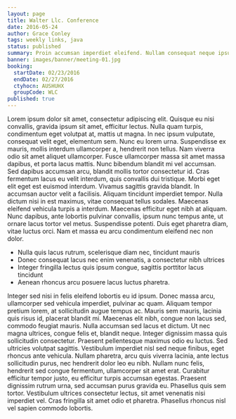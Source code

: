 ```yaml
---
layout: page
title: Walter Llc. Conference
date: 2016-05-24
author: Grace Conley
tags: weekly links, java
status: published
summary: Proin accumsan imperdiet eleifend. Nullam consequat neque ipsum.
banner: images/banner/meeting-01.jpg
booking:
  startDate: 02/23/2016
  endDate: 02/27/2016
  ctyhocn: AUSHUHX
  groupCode: WLC
published: true
---
```

Lorem ipsum dolor sit amet, consectetur adipiscing elit. Quisque eu nisi convallis, gravida ipsum sit amet, efficitur lectus. Nulla quam turpis, condimentum eget volutpat at, mattis ut magna. In nec ipsum vulputate, consequat velit eget, elementum sem. Nunc eu lorem urna. Suspendisse ex mauris, mollis interdum ullamcorper a, hendrerit non tellus. Nam viverra odio sit amet aliquet ullamcorper. Fusce ullamcorper massa sit amet massa dapibus, et porta lacus mattis. Nunc bibendum blandit mi vel accumsan. Sed dapibus accumsan arcu, blandit mollis tortor consectetur id. Cras fermentum lacus eu velit interdum, quis convallis dui tristique. Morbi eget elit eget est euismod interdum. Vivamus sagittis gravida blandit. In accumsan auctor velit a facilisis.
Aliquam tincidunt imperdiet tempor. Nulla dictum nisi in est maximus, vitae consequat tellus sodales. Maecenas eleifend vehicula turpis a interdum. Maecenas efficitur eget nibh at aliquam. Nunc dapibus, ante lobortis pulvinar convallis, ipsum nunc tempus ante, ut ornare lacus tortor vel metus. Suspendisse potenti. Duis eget pharetra diam, vitae luctus orci. Nam et massa eu arcu condimentum eleifend nec non dolor.

* Nulla quis lacus rutrum, scelerisque diam nec, tincidunt mauris
* Donec consequat lacus nec enim venenatis, a consectetur nibh ultrices
* Integer fringilla lectus quis ipsum congue, sagittis porttitor lacus tincidunt
* Aenean rhoncus arcu posuere lacus luctus pharetra.

Integer sed nisi in felis eleifend lobortis eu id ipsum. Donec massa arcu, ullamcorper sed vehicula imperdiet, pulvinar ac quam. Aliquam tempor pretium lorem, at sollicitudin augue tempus ac. Mauris sem mauris, lacinia quis risus id, placerat blandit mi. Maecenas elit nibh, congue non lacus sed, commodo feugiat mauris. Nulla accumsan sed lacus et dictum. Ut nec magna ultrices, congue felis et, blandit neque. Integer dignissim massa quis sollicitudin consectetur. Praesent pellentesque maximus odio eu luctus. Sed ultricies volutpat sagittis. Vestibulum imperdiet nisl sed neque finibus, eget rhoncus ante vehicula.
Nullam pharetra, arcu quis viverra lacinia, ante lectus sollicitudin purus, nec hendrerit dolor leo eu nibh. Nullam nunc felis, hendrerit sed congue fermentum, ullamcorper sit amet erat. Curabitur efficitur tempor justo, eu efficitur turpis accumsan egestas. Praesent dignissim rutrum urna, sed accumsan purus gravida eu. Phasellus quis sem tortor. Vestibulum ultrices consectetur lectus, sit amet venenatis nisi imperdiet vel. Cras fringilla sit amet odio et pharetra. Phasellus rhoncus nisl vel sapien commodo lobortis.
